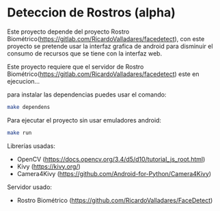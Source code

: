 # Deteccion de Rostros (alpha)
Este proyecto depende del proyecto Rostro Biométrico(https://gitlab.com/RicardoValladares/facedetect), con este proyecto se pretende usar la interfaz grafica de android para disminuir el consumo de recursos que se tiene con la interfaz web. 

Este proyecto requiere que el servidor de Rostro Biométrico(https://gitlab.com/RicardoValladares/facedetect) este en ejecucion...


para instalar las dependencias puedes usar el comando:

```bash
make dependens
```

Para ejecutar el proyecto sin usar emuladores android:

```bash
make run
```


Librerías usadas:
- OpenCV (https://docs.opencv.org/3.4/d5/d10/tutorial_js_root.html)
- Kivy (https://kivy.org/)
- Camera4Kivy (https://github.com/Android-for-Python/Camera4Kivy)

Servidor usado:
- Rostro Biométrico (https://github.com/RicardoValladares/FaceDetect)